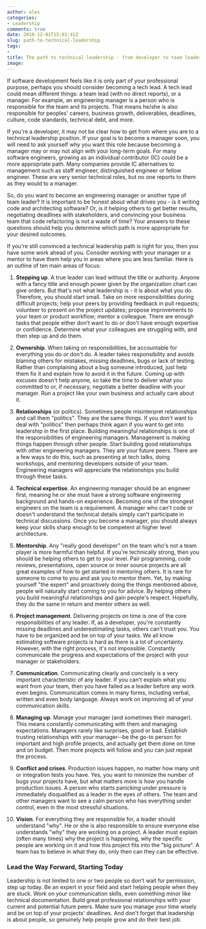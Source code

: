 ```yaml
---
author: alex
categories:
- Leadership
comments: true
date: 2018-12-01T15:01:41Z
slug: path-to-technical-leadership
tags: 
- 
title: The path to technical leadership - from developer to team leader
image:
---
```


If software development feels like it is only part of your professional purpose, perhaps you should consider becoming a tech lead. A tech lead could mean different things: a team lead (with no direct reports), or a manager. For example, an engineering manager is a person who is responsible for the team and its projects. That means he/she is also responsible for peoples' careers, business growth, deliverables, deadlines, culture, code standards, technical debt, and more.

If you're a developer, it may not be clear how to get from where you are to a technical leadership position. If your goal is to become a manager soon, you will need to ask yourself why you want this role because becoming a manager may or may not align with your long-term goals. For many software engineers, growing as an individual contributor (IC) could be a more appropriate path. Many companies provide IC alternatives to management such as staff engineer, distinguished engineer or fellow engineer. These are very senior technical roles, but no one reports to them as they would to a manager.

So, do you want to become an engineering manager or another type of team leader? It is important to be honest about what drives you - is it writing code and architecting software? Or, is it helping others to get better results, negotiating deadlines with stakeholders, and convincing your business team that code refactoring is not a waste of time? Your answers to these questions should help you determine which path is more appropriate for your desired outcomes.

If you're still convinced a technical leadership path is right for you, then you have some work ahead of you. Consider working with your manager or a mentor to have them help you in areas where you are less familiar. Here is an outline of ten main areas of focus:

1. **Stepping up**. A true leader can lead without the title or authority. Anyone with a fancy title and enough power given by the organization chart can give orders. But that's not what leadership is - it is about what you do. Therefore, you should start small. Take on more responsibilities during difficult projects; help your peers by providing feedback in pull requests; volunteer to present on the project updates; propose improvements to your team or product workflow; mentor a colleague. There are enough tasks that people either don’t want to do or don't have enough expertise or confidence. Determine what your colleagues are struggling with, and then step up and do them.

2. **Ownership**. When taking on responsibilities, be accountable for everything you do or don't do. A leader takes responsibility and avoids blaming others for mistakes, missing deadlines, bugs or lack of testing. Rather than complaining about a bug someone introduced, just help them fix it and explain how to avoid it in the future. Coming up with excuses doesn't help anyone, so take the time to deliver what you committed to or, if necessary, negotiate a better deadline with your manager. Run a project like your own business and actually care about it.

3. **Relationships** (or politics). Sometimes people misinterpret relationships and call them "politics". They are the same things. If you don't want to deal with "politics" then perhaps think again if you want to get into leadership in the first place. Building meaningful relationships is one of the responsibilities of engineering managers. Management is making things happen through other people. Start building good relationships with other engineering managers. They are your future peers. There are a few ways to do this, such as presenting at tech talks, doing workshops, and mentoring developers outside of your team. Engineering managers will appreciate the relationships you build through these tasks.

4. **Technical expertise**. An engineering manager should be an engineer first, meaning he or she must have a strong software engineering background and hands-on experience. Becoming one of the strongest engineers on the team is a requirement. A manager who can't code or doesn't understand the technical details simply can't participate in technical discussions. Once you become a manager, you should always keep your skills sharp enough to be competent at higher level architecture.

5. **Mentorship**. Any "really good developer" on the team who's not a team player is more harmful than helpful. If you're technically strong, then you should be helping others to get to your level. Pair programming, code reviews, presentations, open source or inner source projects are all great examples of how to get started in mentoring others. It is rare for someone to come to you and ask you to mentor them. Yet, by making yourself "the expert" and proactively doing the things mentioned above, people will naturally start coming to you for advice. By helping others you build meaningful relationships and gain people's respect. Hopefully, they do the same in return and mentor others as well.

6. **Project management**. Delivering projects on time is one of the core responsibilities of any leader. If, as a developer, you're constantly missing deadlines and underestimating tasks, others can't trust you. You have to be organized and be on top of your tasks. We all know estimating software projects is hard as there is a lot of uncertainty. However, with the right process, it's not impossible. Constantly communicate the progress and expectations of the project with your manager or stakeholders.

7. **Communication**. Communicating clearly and concisely is a very important characteristic of any leader. If you can't explain what you want from your team, then you have failed as a leader before any work even begins. Communication comes in many forms, including verbal, written and even body language. Always work on improving all of your communication skills.

8. **Managing up**. Manage your manager (and sometimes their manager). This means constantly communicating with them and managing expectations. Managers rarely like surprises, good or bad. Establish trusting relationships with your manager--be the go-to person for important and high profile projects, and actually get them done on time and on budget. Then more projects will follow and you can just repeat the process.

9. **Conflict and crises**. Production issues happen, no matter how many unit or integration tests you have. Yes, you want to minimize the number of bugs your projects have, but what matters more is how you handle production issues. A person who starts panicking under pressure is immediately disqualified as a leader in the eyes of others. The team and other managers want to see a calm person who has everything under control, even in the most stressful situations.

10. **Vision**. For everything they are responsible for, a leader should understand "why". He or she is also responsible to ensure everyone else understands "why" they are working on a project. A leader must explain (often many times) why the project is happening, why the specific people are working on it and how this project fits into the "big picture". A team has to believe in what they do, only then can they can be effective.

### Lead the Way Forward, Starting Today

Leadership is not limited to one or two people so don't wait for permission, step up today. Be an expert in your field and start helping people when they are stuck. Work on your communication skills, even something minor like technical documentation. Build great professional relationships with your current and potential future peers. Make sure you manage your time wisely and be on top of your projects' deadlines. And don't forget that leadership is about people, so genuinely help people grow and do their best job.
